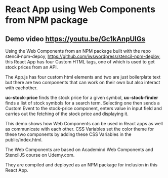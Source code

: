 

# React App using Web Components from NPM package

## Demo video https://youtu.be/Gc1kAnpUIGs

Using the Web Components from an NPM package built with the repo stencil-npm-depoy, https://github.com/iwswordpress/stencil-npm-deploy, this React App has four Custom HTML tags, one of which is used to get stock prices from an API.

The App.js has four custom html elements and two are just boilerplate text but there are two components that can work on their own but also interact with eachother.

**uc-stock-price** finds the stock price for a given symbol, **uc-stock-finder** finds a list of stock symbols for a search term. Selecting one then sends a Custom Event to the stock-price component, enters value in input field and carries out the fetching of the stock price and displaying it.
  
This demo shows how Web Components can be used in React apps as well as communicate with each other. CSS Variables set the color theme for these two components by adding these CSS Variables in the public/index.html.

The Web Components are based on Academind Web Components and StencilJS course on Udemy.com.

They are compiled and deployed as an NPM package for inclusion in this React App.
 
 
